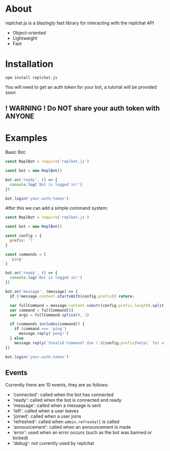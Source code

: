 # About
replchat.js is a blazingly fast library for interacting with the replchat API
 - Object-oriented
 - Lightweight
 - Fast

# Installation
`npm install replchat.js`

You will need to get an auth token for your bot, a tutorial will be provided soon

## ! WARNING ! Do NOT share your auth token with ANYONE

# Examples

Basic Bot:
```js
const ReplBot = require('replbot.js')

const bot = new ReplBot()

bot.on('ready', () => {
  console.log('Bot is logged in!')
})

bot.login('your-auth-token')
```

After this we can add a simple command system:
```js
const ReplBot = require('replbot.js')

const bot = new ReplBot()

const config = {
  prefix: '!'
}

const commands = [
  'ping'
]

bot.on('ready', () => {
  console.log('Bot is logged in!')
})

bot.on('message', (message) => {
  if (!message.content.startsWith(config.prefix)) return;

  var fullCommand = message.content.substr(config.prefix.length).split(" ")
  var command = fullCommand[0]
  var args = fullCommand.splice(0, 1)

  if (commands.includes(command)) {
    if (command === 'ping')
      message.reply('pong!')
  } else
    message.reply(`Invalid Command! Use \`${config.prefix}help\` for a list of valid commands!`)
})

bot.login('your-auth-token')
```

## Events
Currently there are 10 events, they are as follows:
- 'connected': called when the bot has connected
- 'ready': called when the bot is connected and ready
- 'message': called when a message is sent
- 'left': called when a user leaves
- 'joined': called when a user joins
- 'refreshed': called when `admin.refreshall` is called
- 'announcement': called when an announcement is made
- 'error': used when an error occurs (such as the bot was banned or kicked)
- 'debug': not currently used by replchat
